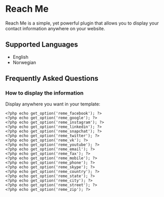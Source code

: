 # Reach Me
Reach Me is a simple, yet powerful plugin that allows you to display your contact information anywhere on your website.

## Supported Languages
* English 
* Norwegian 

## Frequently Asked Questions

### How to display the information

Display anywhere you want in your template:

```
<?php echo get_option('reme_facebook'); ?>
<?php echo get_option('reme_google'); ?>
<?php echo get_option('reme_instagram'); ?>
<?php echo get_option('reme_linkedin'); ?>
<?php echo get_option('reme_snapchat'); ?>
<?php echo get_option('reme_twitter'); ?>
<?php echo get_option('reme_vk'); ?>
<?php echo get_option('reme_youtube'); ?>
<?php echo get_option('reme_email'); ?>
<?php echo get_option('reme_fax'); ?>
<?php echo get_option('reme_mobile'); ?>
<?php echo get_option('reme_phone'); ?>
<?php echo get_option('reme_skype'); ?>
<?php echo get_option('reme_country'); ?>
<?php echo get_option('reme_state'); ?>
<?php echo get_option('reme_city'); ?>
<?php echo get_option('reme_street'); ?>
<?php echo get_option('reme_zip'); ?>
```

